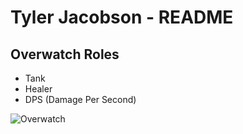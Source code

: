 # Tyler Jacobson - README

## Overwatch Roles
- Tank
- Healer
- DPS (Damage Per Second) 

![Overwatch](https://www.northerniowan.com/8078/sports/overwatch-hero-changes-seen-as-improvement/)
